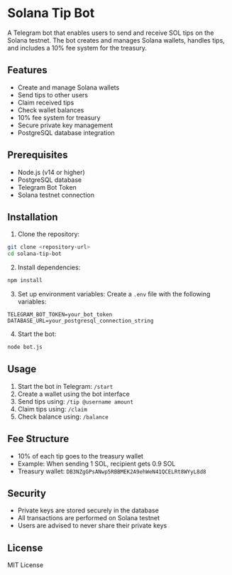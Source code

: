 # Solana Tip Bot

A Telegram bot that enables users to send and receive SOL tips on the Solana testnet. The bot creates and manages Solana wallets, handles tips, and includes a 10% fee system for the treasury.

## Features

- Create and manage Solana wallets
- Send tips to other users
- Claim received tips
- Check wallet balances
- 10% fee system for treasury
- Secure private key management
- PostgreSQL database integration

## Prerequisites

- Node.js (v14 or higher)
- PostgreSQL database
- Telegram Bot Token
- Solana testnet connection

## Installation

1. Clone the repository:
```bash
git clone <repository-url>
cd solana-tip-bot
```

2. Install dependencies:
```bash
npm install
```

3. Set up environment variables:
Create a `.env` file with the following variables:
```
TELEGRAM_BOT_TOKEN=your_bot_token
DATABASE_URL=your_postgresql_connection_string
```

4. Start the bot:
```bash
node bot.js
```

## Usage

1. Start the bot in Telegram: `/start`
2. Create a wallet using the bot interface
3. Send tips using: `/tip @username amount`
4. Claim tips using: `/claim`
5. Check balance using: `/balance`

## Fee Structure

- 10% of each tip goes to the treasury wallet
- Example: When sending 1 SOL, recipient gets 0.9 SOL
- Treasury wallet: `DB3NZgGPsANwp5RBBMEK2A9ehWeN41QCELRt8WYyL8d8`

## Security

- Private keys are stored securely in the database
- All transactions are performed on Solana testnet
- Users are advised to never share their private keys

## License

MIT License 